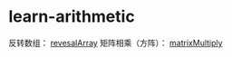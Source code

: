 # learn-arithmetic
反转数组：        [revesalArray](https://github.com/eachmawzw/learn-arithmetic/blob/master/src/revesalArray.js)
矩阵相乘（方阵）： [matrixMultiply](https://github.com/eachmawzw/learn-arithmetic/blob/master/src/matrixMultiply.js)